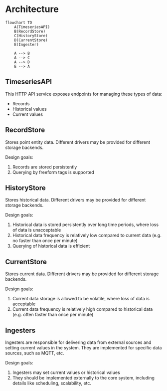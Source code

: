 # Architecture

```mermaid
flowchart TD
    A(TimeseriesAPI)
    B(RecordStore)
    C(HistoryStore)
    D(CurrentStore)
    E(Ingester)

    A --> B
    A --> C
    A --> D
    E --> A
```

## TimeseriesAPI
This HTTP API service exposes endpoints for managing these types of data:

- Records
- Historical values
- Current values

## RecordStore
Stores point entity data. Different drivers may be provided for different storage backends.

Design goals:
1. Records are stored persistently
2. Querying by freeform tags is supported

## HistoryStore
Stores historical data. Different drivers may be provided for different storage backends.

Design goals:
1. Historical data is stored persistently over long time periods, where loss of data is unacceptable
2. Historical data frequency is relatively low compared to current data (e.g. no faster than once per minute)
3. Querying of historical data is efficient

## CurrentStore
Stores current data. Different drivers may be provided for different storage backends.

Design goals:
1. Current data storage is allowed to be volatile, where loss of data is acceptable
2. Current data frequency is relatively high compared to historical data (e.g. often faster than once per minute)

## Ingesters
Ingesters are responsible for delivering data from external sources and setting current values in the system. They are implemented for specific data sources, such as MQTT, etc.

Design goals:
1. Ingesters may set current values or historical values
2. They should be implemented externally to the core system, including details like scheduling, scalability, etc.